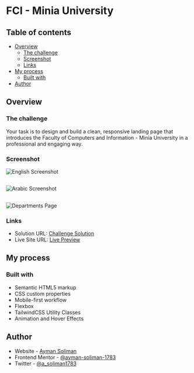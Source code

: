 # FCI - Minia University

## Table of contents

- [Overview](#overview)
  - [The challenge](#the-challenge)
  - [Screenshot](#screenshot)
  - [Links](#links)
- [My process](#my-process)
  - [Built with](#built-with)
- [Author](#author)

## Overview

### The challenge


Your task is to design and build a clean, responsive landing page that introduces the Faculty of Computers and Information - Minia University in
a professional and engaging way.

### Screenshot

![English Screenshot](screenshots/En.jpeg)

##

![Arabic Screenshot](screenshots/Ar.jpeg)

## 

![Departments Page](screenshots/CS%20Dept.jpeg)

### Links

- Solution URL: [Challenge Solution]([ayman-soliman-1783/FCI](https://github.com/ayman-soliman-1783/FCI))
- Live Site URL: [Live Preview](https://ayman-soliman-1783.github.io/FCI/)

## My process

### Built with

- Semantic HTML5 markup
- CSS custom properties
- Mobile-first workflow
- Flexbox
- TailwindCSS Utility Classes
- Animation and Hover Effects

## Author

- Website - [Ayman Soliman](https://bento.me/ayman-soliman)
- Frontend Mentor - [@ayman-soliman-1783](https://www.frontendmentor.io/profile/ayman-soliman-1783)
- Twitter - [@a_soliman1783](https://x.com/a_soliman1783)
